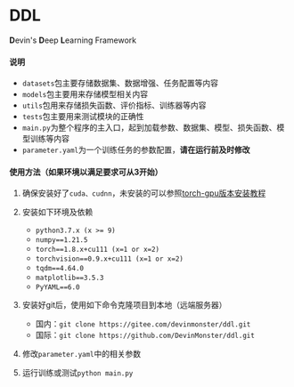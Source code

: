 # DDL

**D**evin's **D**eep **L**earning Framework

#### 说明

+ ```datasets```包主要存储数据集、数据增强、任务配置等内容
+ ```models```包主要用来存储模型相关内容
+ ```utils```包用来存储损失函数、评价指标、训练器等内容
+ ```tests```包主要用来测试模块的正确性
+ ```main.py```为整个程序的主入口，起到加载参数、数据集、模型、损失函数、模型训练等内容
+ ```parameter.yaml```为一个训练任务的参数配置，**请在运行前及时修改**

#### 使用方法（如果环境以满足要求可从3开始）

1. 确保安装好了```cuda、cudnn```，未安装的可以参照[torch-gpu版本安装教程](https://zhuanlan.zhihu.com/p/479848495)

2. 安装如下环境及依赖
   + ```python3.7.x (x >= 9)```
   + ```numpy==1.21.5```
   + ```torch==1.8.x+cu111 (x=1 or x=2)```
   + ```torchvision==0.9.x+cu111 (x=1 or x=2)```
   + ```tqdm==4.64.0```
   + ```matplotlib==3.5.3```
   + ```PyYAML==6.0```
3. 安装好git后，使用如下命令克隆项目到本地（远端服务器）
   + 国内：```git clone https://gitee.com/devinmonster/ddl.git```
   + 国际：```git clone https://github.com/DevinMonster/ddl.git```
4. 修改```parameter.yaml```中的相关参数
5. 运行训练或测试```python main.py```
